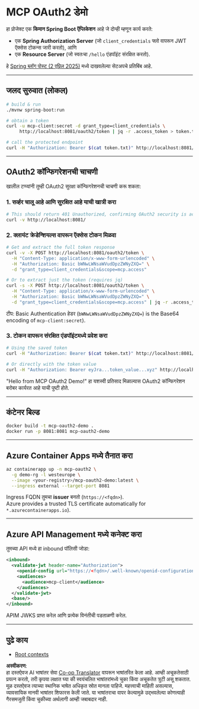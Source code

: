 <!--
CO_OP_TRANSLATOR_METADATA:
{
  "original_hash": "2d6413f234258f6bbc8189c463e510ee",
  "translation_date": "2025-06-02T18:47:16+00:00",
  "source_file": "05-AdvancedTopics/mcp-oauth2-demo/README.md",
  "language_code": "mr"
}
-->
# MCP OAuth2 डेमो

हा प्रोजेक्ट एक **किमान Spring Boot ऍप्लिकेशन** आहे जे दोन्ही म्हणून कार्य करते:

* एक **Spring Authorization Server** (जो `client_credentials` फ्लो वापरून JWT ऍक्सेस टोकन्स जारी करतो), आणि  
* एक **Resource Server** (जो स्वतःचा `/hello` एंडपॉइंट संरक्षित करतो).

हे [Spring ब्लॉग पोस्ट (2 एप्रिल 2025)](https://spring.io/blog/2025/04/02/mcp-server-oauth2) मध्ये दाखवलेल्या सेटअपचे प्रतिबिंब आहे.

---

## जलद सुरुवात (लोकल)

```bash
# build & run
./mvnw spring-boot:run

# obtain a token
curl -u mcp-client:secret -d grant_type=client_credentials \
     http://localhost:8081/oauth2/token | jq -r .access_token > token.txt

# call the protected endpoint
curl -H "Authorization: Bearer $(cat token.txt)" http://localhost:8081/hello
```

---

## OAuth2 कॉन्फिगरेशनची चाचणी

खालील टप्प्यांनी तुम्ही OAuth2 सुरक्षा कॉन्फिगरेशनची चाचणी करू शकता:

### 1. सर्व्हर चालू आहे आणि सुरक्षित आहे याची खात्री करा

```bash
# This should return 401 Unauthorized, confirming OAuth2 security is active
curl -v http://localhost:8081/
```

### 2. क्लायंट क्रेडेन्शियल्स वापरून ऍक्सेस टोकन मिळवा

```bash
# Get and extract the full token response
curl -v -X POST http://localhost:8081/oauth2/token \
  -H "Content-Type: application/x-www-form-urlencoded" \
  -H "Authorization: Basic bWNwLWNsaWVudDpzZWNyZXQ=" \
  -d "grant_type=client_credentials&scope=mcp.access"

# Or to extract just the token (requires jq)
curl -s -X POST http://localhost:8081/oauth2/token \
  -H "Content-Type: application/x-www-form-urlencoded" \
  -H "Authorization: Basic bWNwLWNsaWVudDpzZWNyZXQ=" \
  -d "grant_type=client_credentials&scope=mcp.access" | jq -r .access_token > token.txt
```

टीप: Basic Authentication हेडर (`bWNwLWNsaWVudDpzZWNyZXQ=`) is the Base64 encoding of `mcp-client:secret`).

### 3. टोकन वापरून संरक्षित एंडपॉइंटमध्ये प्रवेश करा

```bash
# Using the saved token
curl -H "Authorization: Bearer $(cat token.txt)" http://localhost:8081/hello

# Or directly with the token value
curl -H "Authorization: Bearer eyJra...token_value...xyz" http://localhost:8081/hello
```

"Hello from MCP OAuth2 Demo!" हा यशस्वी प्रतिसाद मिळाल्यास OAuth2 कॉन्फिगरेशन बरोबर कार्यरत आहे याची पुष्टी होते.

---

## कंटेनर बिल्ड

```bash
docker build -t mcp-oauth2-demo .
docker run -p 8081:8081 mcp-oauth2-demo
```

---

## **Azure Container Apps** मध्ये तैनात करा

```bash
az containerapp up -n mcp-oauth2 \
  -g demo-rg -l westeurope \
  --image <your-registry>/mcp-oauth2-demo:latest \
  --ingress external --target-port 8081
```

Ingress FQDN तुमचा **issuer** बनतो (`https://<fqdn>`).  
Azure provides a trusted TLS certificate automatically for `*.azurecontainerapps.io`).

---

## **Azure API Management** मध्ये कनेक्ट करा

तुमच्या API मध्ये हा inbound पॉलिसी जोडा:

```xml
<inbound>
  <validate-jwt header-name="Authorization">
    <openid-config url="https://<fqdn>/.well-known/openid-configuration"/>
    <audiences>
      <audience>mcp-client</audience>
    </audiences>
  </validate-jwt>
  <base/>
</inbound>
```

APIM JWKS प्राप्त करेल आणि प्रत्येक विनंतीची पडताळणी करेल.

---

## पुढे काय

- [Root contexts](../mcp-root-contexts/README.md)

**अस्वीकरण**:  
हा दस्तऐवज AI भाषांतर सेवा [Co-op Translator](https://github.com/Azure/co-op-translator) वापरून भाषांतरित केला आहे. आम्ही अचूकतेसाठी प्रयत्न करतो, तरी कृपया लक्षात घ्या की स्वयंचलित भाषांतरांमध्ये चुका किंवा अचूकतेत त्रुटी असू शकतात. मूळ दस्तऐवज त्याच्या स्थानिक भाषेत अधिकृत स्रोत मानला पाहिजे. महत्त्वाची माहिती असल्यास, व्यावसायिक मानवी भाषांतर शिफारस केली जाते. या भाषांतराचा वापर केल्यामुळे उद्भवलेल्या कोणत्याही गैरसमजुती किंवा चुकीच्या अर्थलागी आम्ही जबाबदार नाही.